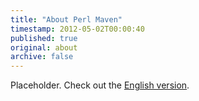 ```yaml
---
title: "About Perl Maven"
timestamp: 2012-05-02T00:00:40
published: true
original: about
archive: false
---
```



Placeholder. Check out the [English version](https://perlmaven.com/).
